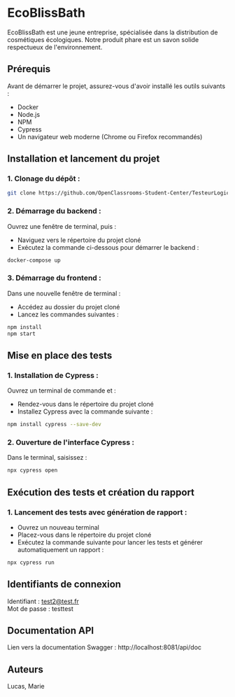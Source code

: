 # **EcoBlissBath**

EcoBlissBath est une jeune entreprise, spécialisée dans la distribution de cosmétiques écologiques. Notre produit phare est un savon solide respectueux de l'environnement.

## **Prérequis**

Avant de démarrer le projet, assurez-vous d'avoir installé les outils suivants :
- Docker
- Node.js
- NPM
- Cypress
- Un navigateur web moderne (Chrome ou Firefox recommandés)

## **Installation et lancement du projet**

### 1. Clonage du dépôt :

```bash
git clone https://github.com/OpenClassrooms-Student-Center/TesteurLogiciel_Automatisez_des_tests_pour_une_boutique_en_ligne.git
```

### 2. Démarrage du backend :

Ouvrez une fenêtre de terminal, puis :
- Naviguez vers le répertoire du projet cloné
- Exécutez la commande ci-dessous pour démarrer le backend :

```bash
docker-compose up
```

### 3. Démarrage du frontend :

Dans une nouvelle fenêtre de terminal :
- Accédez au dossier du projet cloné
- Lancez les commandes suivantes :

```bash
npm install
npm start
```

## **Mise en place des tests**

### 1. Installation de Cypress :

Ouvrez un terminal de commande et :
- Rendez-vous dans le répertoire du projet cloné
- Installez Cypress avec la commande suivante :

```bash
npm install cypress --save-dev
```

### 2. Ouverture de l'interface Cypress :

Dans le terminal, saisissez :

```bash
npx cypress open
```

## **Exécution des tests et création du rapport**

### 1. Lancement des tests avec génération de rapport :

- Ouvrez un nouveau terminal
- Placez-vous dans le répertoire du projet cloné
- Exécutez la commande suivante pour lancer les tests et générer automatiquement un rapport :

```bash
npx cypress run
```

## **Identifiants de connexion**

Identifiant : test2@test.fr  
Mot de passe : testtest

## **Documentation API**

Lien vers la documentation Swagger : http://localhost:8081/api/doc

## **Auteurs**

Lucas, Marie
